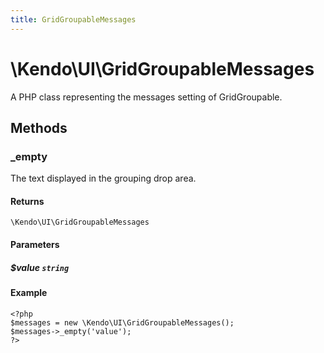 ```yaml
---
title: GridGroupableMessages
---
```


# \Kendo\UI\GridGroupableMessages

A PHP class representing the messages setting of GridGroupable.


## Methods

### _empty
The text displayed in the grouping drop area.

#### Returns
`\Kendo\UI\GridGroupableMessages`

#### Parameters

##### $value `string`



#### Example 
    <?php
    $messages = new \Kendo\UI\GridGroupableMessages();
    $messages->_empty('value');
    ?>

